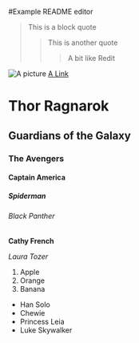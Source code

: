 #Example README editor

> This is a block quote
> >This is another quote
> >> A bit like Redit

![A picture](https://giphy.com/clips/unwomen-women-united-nations-un-Im5Am6K2LTXN3UOQIU)
[A Link]()


# Thor Ragnarok
## Guardians of the Galaxy
### The Avengers
#### Captain America
##### Spiderman
###### Black Panther
**Cathy French**

*Laura Tozer*

1. Apple
2. Orange
3. Banana

- Han Solo
- Chewie
- Princess Leia
- Luke Skywalker
